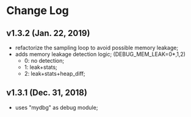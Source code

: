Change Log
==========

v1.3.2 (Jan. 22, 2019)
----------------------

- refactorize the sampling loop to avoid possible memory leakage;
- adds memory leakage detection logic; (DEBUG_MEM_LEAK=0*,1,2)
  * 0: no detection;
  * 1: leak+stats;
  * 2: leak+stats+heap_diff;



v1.3.1 (Dec. 31, 2018)
----------------------

- uses "mydbg" as debug module;